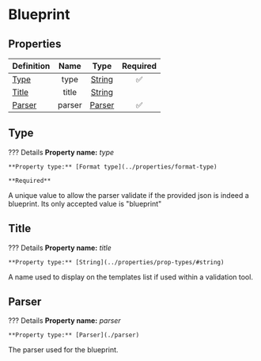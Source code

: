 # Blueprint

## Properties  

Definition | Name | Type | Required
-- | :--: | :--: | :--:
[Type](#type) | type | [String](../properties/format-type) | ✅ 
[Title](#title) | title | [String](../properties/prop-types/#string)
[Parser](#parser) | parser | [Parser](./parser/) | ✅ 

## Type

??? Details
    **Property name:** *type*

    **Property type:** [Format type](../properties/format-type)

    **Required**

A unique value to allow the parser validate if the provided json is indeed a blueprint. Its only accepted value is "blueprint"

## Title

??? Details
    **Property name:** *title*

    **Property type:** [String](../properties/prop-types/#string)

A name used to display on the templates list if used within a validation tool.

## Parser

??? Details
    **Property name:** *parser*

    **Property type:** [Parser](./parser)

The parser used for the blueprint.
